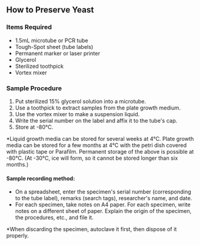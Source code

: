 ## How to Preserve Yeast

### Items Required
- 1.5mL microtube or PCR tube
- Tough-Spot sheet (tube labels)
- Permanent marker or laser printer
- Glycerol
- Sterilized toothpick
- Vortex mixer

### Sample Procedure
1. Put sterilized 15% glycerol solution into a microtube.
2. Use a toothpick to extract samples from the plate growth medium.
3. Use the vortex mixer to make a suspension liquid.
4. Write the serial number on the label and affix it to the tube's cap.
5. Store at -80°C.

*Liquid growth media can be stored for several weeks at 4°C. Plate growth media can be stored for a few months at 4°C with the petri dish covered with plastic tape or Parafilm. Permanent storage of the above is possible at -80°C. (At -30°C, ice will form, so it cannot be stored longer than six months.)

#### Sample recording method:
- On a spreadsheet, enter the specimen's serial number (corresponding to the tube label), remarks (search tags), researcher's name, and date.
- For each specimen, take notes on A4 paper. For each specimen, write notes on a different sheet of paper. Explain the origin of the specimen, the procedures, etc., and file it.

*When discarding the specimen, autoclave it first, then dispose of it properly.
